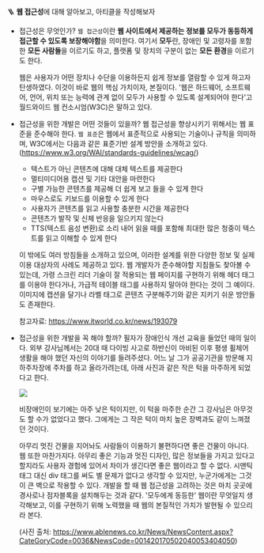 🪜 **웹 접근성**에 대해 알아보고, 아티클을 작성해보자

- 접근성은 무엇인가?
  `웹 접근성`이란 **웹 사이트에서 제공하는 정보를 모두가 동등하게 접근할 수 있도록 보장해야함**을 의미한다. 여기서 **모두**란, 장애인 및 고령자를 포함한 **모든 사람들**을 이르기도 하고, 플랫폼 및 장치의 구분이 없는 **모든 환경**을 이르기도 한다.

  웹은 사용자가 어떤 장치나 수단을 이용하든지 쉽게 정보를 열람할 수 있게 하고자 탄생하였다. 이것이 바로 웹의 핵심 가치이자, 본질이다. '웹은 하드웨어, 소프트웨어, 언어, 위치 또는 능력에 관계 없이 모두가 사용할 수 있도록 설계되어야 한다'고 월드와이드 웹 컨소시엄(W3C)은 말하고 있다.

- 접근성을 위한 개발은 어떤 것들이 있을까?
  웹 접근성을 향상시키기 위해서는 웹 표준을 준수해야 한다. `웹 표준`은 웹에서 표준적으로 사용되는 기술이나 규칙을 의미하며, W3C에서는 다음과 같은 표준기반 설계 방안을 소개하고 있다.(https://www.w3.org/WAI/standards-guidelines/wcag/)

  - 텍스트가 아닌 콘텐츠에 대해 대체 텍스트를 제공한다
  - 멀티미디어용 캡션 및 기타 대안을 마련한다
  - 구별 가능한 콘텐츠를 제공해 더 쉽게 보고 들을 수 있게 한다
  - 마우스로도 키보드를 이용할 수 있게 한다
  - 사용자가 콘텐츠를 읽고 사용할 충분한 시간을 제공한다
  - 콘텐츠가 발작 및 신체 반응을 일으키지 않는다
  - TTS(텍스트 음성 변환)로 소리 내어 읽을 때를 포함해 최대한 많은 청중이 텍스트를 읽고 이해할 수 있게 한다

  이 밖에도 여러 방침들을 소개하고 있으며, 이러한 설계를 위한 다양한 정보 및 실제 이용 대상자의 사례도 제공하고 있다. 웹 개발자가 준수해야할 지침들도 찾아볼 수 있는데, 가령 스크린 리더 기술이 잘 적용되는 웹 페이지를 구현하기 위해 헤더 태그를 이용야 한다거나, 가급적 테이블 태그를 사용하지 말아야 한다는 것이 그 예이다. 이미지에 캡션을 달기나 라벨 태그로 콘텐츠 구분해주기와 같은 지키기 쉬운 방안들도 존재한다.

  참고자료: https://www.itworld.co.kr/news/193079

- 접근성을 위한 개발을 꼭 해야 할까?
  필자가 장애인식 개선 교육을 들었던 때의 일이다. 외부 강사님께서는 20대 때 다이빙 사고로 하반신이 마비된 이후 평생 휠체어 생활을 해야 했던 자신의 이야기를 들려주셨다. 어느 날 그가 공공기관을 방문해 지하주차장에 주차를 하고 올라가려는데, 아래 사진과 같은 작은 턱을 마주하게 되었다고 한다.

  <img src="http://www.ablenews.co.kr/news/newsimages/newsimage/c_3_001420170502040053404050.jpg"/>

  비장애인이 보기에는 아주 낮은 턱이지만, 이 턱을 마주한 순간 그 강사님은 아무것도 할 수가 없었다고 했다. 그에게는 그 작은 턱이 마치 높은 장벽과도 같이 느껴졌던 것이다.

  아무리 멋진 건물을 지어놔도 사람들이 이용하기 불편하다면 좋은 건물이 아니다. 웹 또한 마찬가지다. 아무리 좋은 기능과 멋진 디자인, 많은 정보들을 가지고 있다고 할지라도 사용자 경험에 있어서 차이가 생긴다면 좋은 웹이라고 할 수 없다. 시맨틱 태그 대신 div 태그를 써도 별 문제가 없다고 생각할 수 있지만, 누군가에게는 그것이 큰 벽으로 작용할 수 있다. 개발을 할 때 웹 접근성을 고려하는 것은 마치 곳곳에 경사로나 점자블록을 설치해두는 것과 같다. '모두에게 동등한' 웹이란 무엇일지 생각해보고, 이를 구현하기 위해 노력했을 때 웹의 본질적인 가치가 발현될 수 있으리라 본다.

  (사진 출처: https://www.ablenews.co.kr/News/NewsContent.aspx?CateGoryCode=0036&NewsCode=001420170502040053404050)
